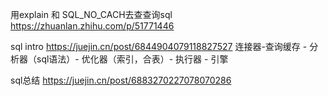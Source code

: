 用explain 和 SQL_NO_CACH去查查询sql  
https://zhuanlan.zhihu.com/p/51771446

sql intro
https://juejin.cn/post/6844904079118827527
连接器-查询缓存 - 分析器（sql语法）- 优化器（索引，合表）- 执行器 - 引擎

sql总结
https://juejin.cn/post/6883270227078070286

